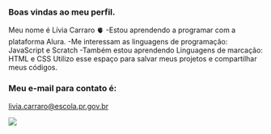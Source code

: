### Boas vindas ao meu perfil.

Meu nome é Lívia Carraro 🫀
-Estou aprendendo a programar com a plataforma Alura.
-Me interessam as linguagens de programação: JavaScript e Scratch
-Também estou aprendendo Linguagens de marcação: HTML e CSS
Utilizo esse espaço para salvar meus projetos e compartilhar meus códigos.

### Meu e-mail para contato é:

livia.carraro@escola.pr.gov.br

![](https://media.tenor.com/cdgu_rxP5vwAAAAd/cat-hiss.gif)


<!---
livinhaCarraro/livinhaCarraro is a ✨ special ✨ repository because its `README.md` (this file) appears on your GitHub profile.
You can click the Preview link to take a look at your changes.
--->
